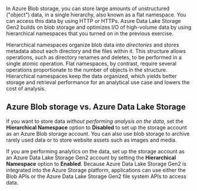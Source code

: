 In Azure Blob storage, you can store large amounts of unstructured ("object") data, in a single hierarchy, also known as a flat namespace. You can access this data by using HTTP or HTTPs. Azure Data Lake Storage Gen2 builds on blob storage and optimizes I/O of high-volume data by using hierarchical namespaces that you turned on in the previous exercise.

Hierarchical namespaces organize blob data into _directories_ and stores metadata about each directory and the files within it. This structure allows operations, such as directory renames and deletes, to be performed in a single atomic operation. Flat namespaces, by contrast, require several operations proportionate to the number of objects in the structure. Hierarchical namespaces keep the data organized, which yields better storage and retrieval performance for an analytical use case and lowers the cost of analysis.

## Azure Blob storage vs. Azure Data Lake Storage

If you want to store data _without performing analysis on the data_, set the **Hierarchical Namespace** option to **Disabled** to set up the storage account as an Azure Blob storage account. You can also use blob storage to archive rarely used data or to store website assets such as images and media. 

If you are performing analytics on the data, set up the storage account as an Azure Data Lake Storage Gen2 account by setting the **Hierarchical Namespace** option to **Enabled**. Because Azure Data Lake Storage Gen2 is integrated into the Azure Storage platform, applications can use either the Blob APIs or the Azure Data Lake Storage Gen2 file system APIs to access data.